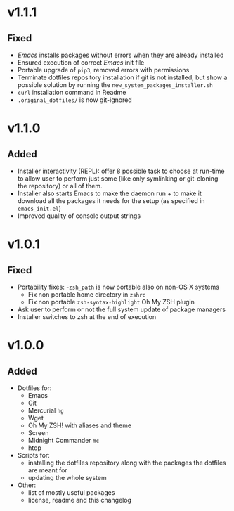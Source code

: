 v1.1.1
======

Fixed
-----

- _Emacs_ installs packages without errors when they are already installed
- Ensured execution of correct _Emacs_ init file
- Portable upgrade of `pip3`, removed errors with permissions
- Terminate dotfiles repository installation if git is not installed, but show
  a possible solution by running the `new_system_packages_installer.sh`
- `curl` installation command in Readme
- `.original_dotfiles/` is now git-ignored

v1.1.0
======

Added
-----

- Installer interactivity (REPL): offer 8 possible task to choose at run-time
to allow user to perform just some (like only symlinking or git-cloning the
repository) or all of them.
- Installer also starts Emacs to make the daemon run + to make it download all
the packages it needs for the setup (as specified in `emacs_init.el`)
- Improved quality of console output strings


v1.0.1
======

Fixed
-----

- Portability fixes:
    -`zsh_path` is now portable also on non-OS X systems
    - Fix non portable home directory in `zshrc`
    - Fix non portable `zsh-syntax-highlight` Oh My ZSH plugin
- Ask user to perform or not the full system update of package managers
- Installer switches to zsh at the end of execution


v1.0.0
======

Added
-----

- Dotfiles for:
    - Emacs
    - Git
    - Mercurial `hg`
    - Wget
    - Oh My ZSH! with aliases and theme
    - Screen 
    - Midnight Commander `mc`
    - htop
- Scripts for:
    - installing the dotfiles repository along with the packages the dotfiles
      are meant for
    - updating the whole system
- Other:
    - list of mostly useful packages
    - license, readme and this changelog
